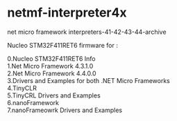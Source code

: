 # netmf-interpreter4x
net micro framework interpreters-41-42-43-44-archive

Nucleo STM32F411RET6 firmware for  : 

0.Nucleo STM32F411RET6 Info <br>
1.Net Micro Framework 4.3.1.0 <br>
2.Net Micro Framework 4.4.0.0 <br> 
3.Drivers and Examples for both .NET Micro Frameworks<br>
4.TinyCLR <br>
5.TinyCRL Drivers and Examples <br>
6.nanoFramework <br>
7.nanoFrameowrk Drivers and Examples <br>
